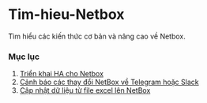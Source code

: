 # Tim-hieu-Netbox

Tìm hiểu các kiến thức cơ bản và nâng cao về Netbox. 

### Mục lục

1. [Triển khai HA cho Netbox](./docs/01.Install-ha-netbox.md)
2. [Cảnh báo các thay đổi NetBox về Telegram hoặc Slack](./netbox_alert_modified)
3. [Cập nhật dữ liệu từ file excel lên NetBox](./netbox_create_data/README.md)
